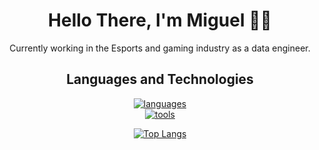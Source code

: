 <h1 align="center">Hello There, I'm Miguel ✋🏽</h1> 

<p align="center">
Currently working in the Esports and gaming industry as a data engineer.

</p>

<h2 align="center">Languages and Technologies</h2>
<p align="center">
  <a href="#">
    <img src="https://skillicons.dev/icons?i=py,javascript,typescript,postgres,git,github,githubactions" alt="languages" /> </br>
    <img src="https://skillicons.dev/icons?i=mongodb,discord,docker,vscode,kubernetes,aws,figma" alt="tools" />
    
  </a>
</p>

<p align="center"><a href="#">
    <img src="https://github-readme-stats.vercel.app/api/top-langs/?username=guel-codes&layout=compact&theme=aura_dark&count_private=true&hide_border=true&bg_color=0d1117" alt="Top Langs">
</a></p>
